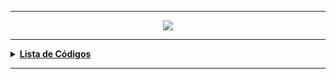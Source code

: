 ----
<div align="Center"> 
<a href="https://github.com/l34-n/Powershell/blob/main/Powershell.png"><img src="https://github.com/l34-n/Powershell/blob/main/Powershell.png">
</div> 
  
----
<details>
  <summary><b>Lista de Códigos </b></summary>
<div align="Center"> 
  
| Título                    | Descrição                                                                        |
| ------------------------- | ---------------------------------------------------------------------------------|
| Monitoramento de Pastas   | Monitora Pastas Inseridas no Código para Verificação de Movimentação de Arquivos |
| Gerenciamento de Spooler  | Gerenciamento das Impressões e Visualização de Informações de Drivers            |
| Ping Sweeper              | Varre a Rede Buscando Hosts na Rede                                              |
| Reprocessamento Arquivos  | Monitora Diretórios e Movimenta Arquivos para uma Pasta Raiz                     |
| Conexão SFTP              | Cria uma Conexão com um Servidor SFTP                                            |
| Desconectar Usuários      | Desconectar Determinado Usuário de Servidores Especificados                      |
| Listar Usuários AD        | Traz a Relação de Usuários no Active Directory - Ativo / Inativos                |
| Listar Máquinas AD        | Traz a Relação de Máquinas no Active Directory                                   |
| Conexão GraphAPI          | Faz a Conexão com a API da Microsoft - Puxando os E-mail de Determinada Caixa    |
| Instalador ADUC           | Instala o Active Directory Users & Computers - Resolvendo erros                  |
| Mover Usuários            | Move os Usuários de uma OU para outra OU no AD                                   |
| Mover Grupos              | Move um Grupo de um Servidor para outro Servidor                                 |
| Listagem Impressoras      | Lista Nome, IP e Driver das Impressoras no Servidor                              |
| Inserir Grupo             | Insere um Grupo como Membro de Outro Grupo em um outro Domínio                   |
| Teste SMTP                | Teste de Envio de E-mails SMTP através do Powershell                             |
| Hashes                    | Verifica e Compara Hashes de Arquivos                                            |
| Usuários -> Grupo         | Adicionar uma Lista de Usuários a um Grupo Específico no AD                      |
</div> 
</details>

----

